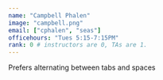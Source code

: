```yaml
---
name: "Campbell Phalen"
image: "campbell.png"
email: ["cphalen", "seas"]
officehours: "Tues 5:15-7:15PM"
rank: 0 # instructors are 0, TAs are 1.
---
```

Prefers alternating between tabs and spaces
